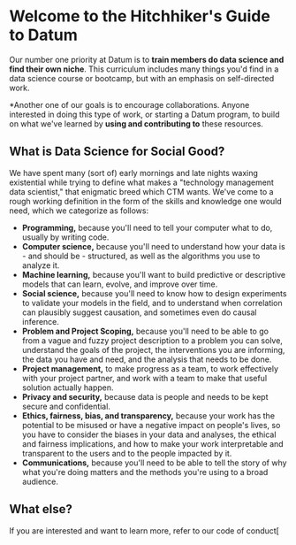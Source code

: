 # Welcome to the Hitchhiker's Guide to Datum
Our number one priority at Datum is to **train members do data science and find their own niche**.
This curriculum includes many things you'd find in a data science course or bootcamp,
but with an emphasis on self-directed work.

*Another one of our goals is to encourage collaborations. Anyone  interested in doing this type of work, or starting a Datum program, to build on what we've  learned by **using and contributing to** these resources.

## What is Data Science for Social Good?
We have spent many (sort of) early mornings and late nights waxing existential while trying to define what makes a "technology management data scientist," that enigmatic breed which CTM wants. We've come to a rough working definition in the form of the skills and knowledge one would need, which we categorize as follows:
- **Programming,** because you'll need to tell your computer what to do, usually by writing code.
- **Computer science,** because you'll need to understand how your data is - and should be - structured, as well as the algorithms you use to analyze it.
- **Machine learning,** because you'll want to build predictive or descriptive models that can learn, evolve, and improve over time.
- **Social science,** because you'll need to know how to design experiments to validate your models in the field, and to understand when correlation can plausibly suggest causation, and sometimes even do causal inference.
- **Problem and Project Scoping,** because you'll need to be able to go from a vague and fuzzy project description to a problem you can solve, understand the goals of the project, the interventions you are informing, the data you have and need, and the analysis that needs to be done.
- **Project management,** to make progress as a team, to work effectively with your project partner, and work with a team to make that useful solution actually happen.
- **Privacy and security,** because data is people and needs to be kept secure and confidential.
- **Ethics, fairness, bias, and transparency,** because your work has the potential to be misused or have a negative impact on people's lives, so you have to consider the biases in your data and analyses, the ethical and fairness implications, and how to make your work interpretable and transparent to the users and to the people impacted by it.
- **Communications,** because you'll need to be able to tell the story of why what you're doing matters and the methods you're using to a broad audience.

## What else?
If you are interested and want to learn more, refer to our code of conduct[
